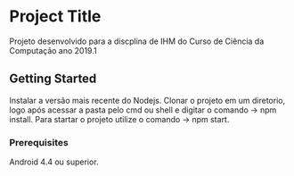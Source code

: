 # Project Title

Projeto desenvolvido para a discplina de IHM do Curso de Ciência da Computação ano 2019.1

## Getting Started

Instalar a versão mais recente do Nodejs.
Clonar o projeto em um diretorio, logo após acessar a pasta pelo cmd ou shell e digitar o comando -> npm install.
Para startar o projeto utilize o comando -> npm start.

### Prerequisites

Android 4.4 ou superior.

